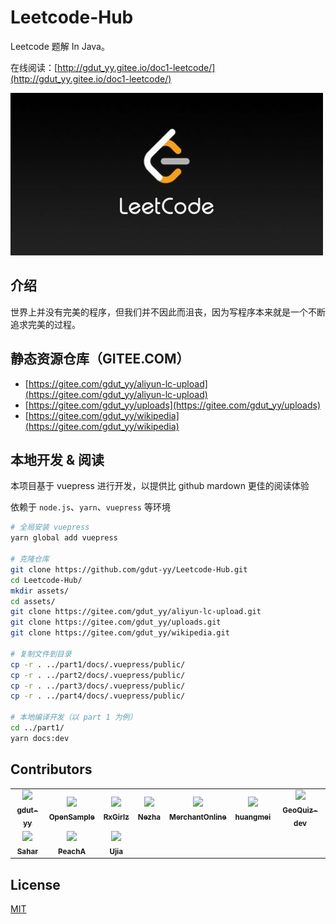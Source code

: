 # Leetcode-Hub

Leetcode 题解 In Java。

在线阅读：[http://gdut_yy.gitee.io/doc1-leetcode/](http://gdut_yy.gitee.io/doc1-leetcode/)

![](./part1/docs/.vuepress/public/leetcode.jpg)

## 介绍

世界上并没有完美的程序，但我们并不因此而沮丧，因为写程序本来就是一个不断追求完美的过程。

## 静态资源仓库（GITEE.COM）

- [https://gitee.com/gdut_yy/aliyun-lc-upload](https://gitee.com/gdut_yy/aliyun-lc-upload)
- [https://gitee.com/gdut_yy/uploads](https://gitee.com/gdut_yy/uploads)
- [https://gitee.com/gdut_yy/wikipedia](https://gitee.com/gdut_yy/wikipedia)

## 本地开发 & 阅读

本项目基于 vuepress 进行开发，以提供比 github mardown 更佳的阅读体验

依赖于 `node.js`、`yarn`、`vuepress` 等环境

```sh
# 全局安装 vuepress
yarn global add vuepress

# 克隆仓库
git clone https://github.com/gdut-yy/Leetcode-Hub.git
cd Leetcode-Hub/
mkdir assets/
cd assets/
git clone https://gitee.com/gdut_yy/aliyun-lc-upload.git
git clone https://gitee.com/gdut_yy/uploads.git
git clone https://gitee.com/gdut_yy/wikipedia.git

# 复制文件到目录
cp -r . ../part1/docs/.vuepress/public/
cp -r . ../part2/docs/.vuepress/public/
cp -r . ../part3/docs/.vuepress/public/
cp -r . ../part4/docs/.vuepress/public/

# 本地编译开发（以 part 1 为例）
cd ../part1/
yarn docs:dev
```

## Contributors

<table>
  <tr>
    <td align="center"><a href="https://gdut-yy.github.io/"><img src="https://avatars2.githubusercontent.com/u/33390928?s=460&v=4" width="100px;" /><br /><sub><b>gdut-yy</b></sub></a><br /></td>
    <td align="center"><a href="https://github.com/OpenSample"><img src="https://avatars3.githubusercontent.com/u/42914174?s=460&v=4" width="100px;" /><br /><sub><b>OpenSample</b></sub></a><br /></td>
    <td align="center"><a href="https://github.com/RxGirlz"><img src="https://avatars3.githubusercontent.com/u/51844789?s=460&v=4" width="100px;" /><br /><sub><b>RxGirlz</b></sub></a><br /></td>
    <td align="center"><a href="https://github.com/RxSQL"><img src="https://avatars2.githubusercontent.com/u/51400106?s=460&v=4" width="100px;" /><br /><sub><b>Nezha</b></sub></a><br /></td>
    <td align="center"><a href="https://github.com/MerchantOnline"><img src="https://avatars2.githubusercontent.com/u/51402172?s=460&v=4" width="100px;" /><br /><sub><b>MerchantOnline</b></sub></a><br /></td>
    <td align="center"><a href="https://github.com/csstdg4"><img src="https://avatars0.githubusercontent.com/u/57406972?s=460&v=4" width="100px;" /><br /><sub><b>huangmei</b></sub></a><br /></td>
    <td align="center"><a href="https://github.com/GeoQuiz-dev"><img src="https://avatars1.githubusercontent.com/u/47241483?s=460&v=4" width="100px;" /><br /><sub><b>GeoQuiz-dev</b></sub></a><br /></td>
  </tr>
  <tr>
    <td align="center"><a href="https://github.com/OpenJoinpay"><img src="https://avatars1.githubusercontent.com/u/57326067?s=460&v=4" width="100px;" /><br /><sub><b>Sahar</b></sub></a><br /></td>
    <td align="center"><a href="https://github.com/Rxboyz"><img src="https://avatars0.githubusercontent.com/u/59510390?s=460&v=4" width="100px;" /><br /><sub><b>PeachA</b></sub></a><br /></td>
    <td align="center"><a href="https://github.com/OpenLuban"><img src="https://avatars0.githubusercontent.com/u/57326671?s=460&v=4" width="100px;" /><br /><sub><b>Ujia</b></sub></a><br /></td>
  </tr>
</table>

## License

[MIT](https://github.com/gdut-yy/Leetcode-Hub/blob/master/LICENSE)
